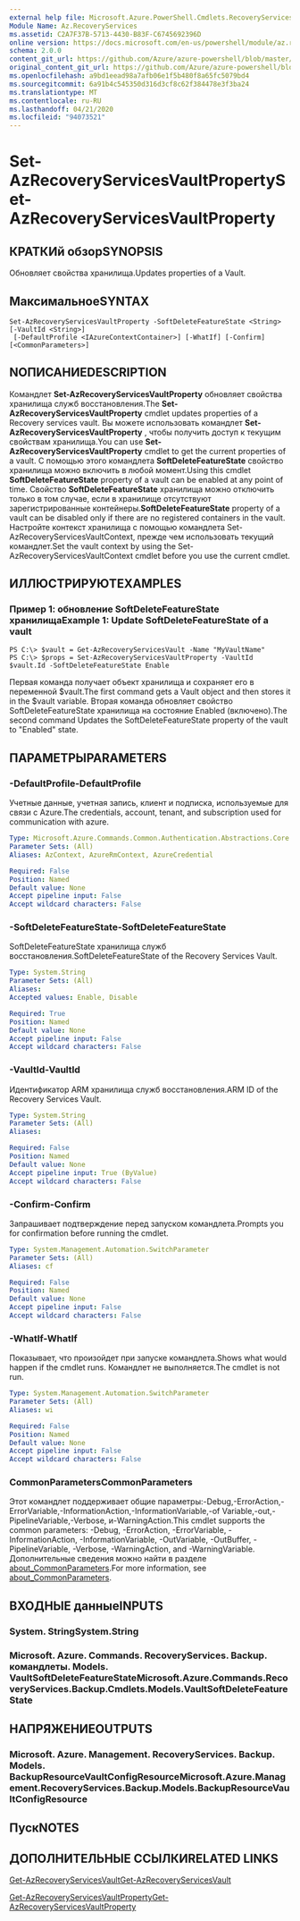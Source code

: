 ```yaml
---
external help file: Microsoft.Azure.PowerShell.Cmdlets.RecoveryServices.Backup.dll-Help.xml
Module Name: Az.RecoveryServices
ms.assetid: C2A7F37B-5713-4430-B83F-C6745692396D
online version: https://docs.microsoft.com/en-us/powershell/module/az.recoveryservices/set-azrecoveryservicesvaultproperty
schema: 2.0.0
content_git_url: https://github.com/Azure/azure-powershell/blob/master/src/RecoveryServices/RecoveryServices/help/Set-AzRecoveryServicesVaultProperty.md
original_content_git_url: https://github.com/Azure/azure-powershell/blob/master/src/RecoveryServices/RecoveryServices/help/Set-AzRecoveryServicesVaultProperty.md
ms.openlocfilehash: a9bd1eead98a7afb06e1f5b480f8a65fc5079bd4
ms.sourcegitcommit: 6a91b4c545350d316d3cf8c62f384478e3f3ba24
ms.translationtype: MT
ms.contentlocale: ru-RU
ms.lasthandoff: 04/21/2020
ms.locfileid: "94073521"
---
```

# <span data-ttu-id="85a65-101">Set-AzRecoveryServicesVaultProperty</span><span class="sxs-lookup"><span data-stu-id="85a65-101">Set-AzRecoveryServicesVaultProperty</span></span>

## <span data-ttu-id="85a65-102">КРАТКИй обзор</span><span class="sxs-lookup"><span data-stu-id="85a65-102">SYNOPSIS</span></span>
<span data-ttu-id="85a65-103">Обновляет свойства хранилища.</span><span class="sxs-lookup"><span data-stu-id="85a65-103">Updates properties of a Vault.</span></span>

## <span data-ttu-id="85a65-104">Максимальное</span><span class="sxs-lookup"><span data-stu-id="85a65-104">SYNTAX</span></span>

```
Set-AzRecoveryServicesVaultProperty -SoftDeleteFeatureState <String> [-VaultId <String>]
 [-DefaultProfile <IAzureContextContainer>] [-WhatIf] [-Confirm] [<CommonParameters>]
```

## <span data-ttu-id="85a65-105">NОПИСАНИЕ</span><span class="sxs-lookup"><span data-stu-id="85a65-105">DESCRIPTION</span></span>
<span data-ttu-id="85a65-106">Командлет **Set-AzRecoveryServicesVaultProperty** обновляет свойства хранилища служб восстановления.</span><span class="sxs-lookup"><span data-stu-id="85a65-106">The **Set-AzRecoveryServicesVaultProperty** cmdlet updates properties of a Recovery services vault.</span></span>
<span data-ttu-id="85a65-107">Вы можете использовать командлет **Set-AzRecoveryServicesVaultProperty** , чтобы получить доступ к текущим свойствам хранилища.</span><span class="sxs-lookup"><span data-stu-id="85a65-107">You can use **Set-AzRecoveryServicesVaultProperty** cmdlet to get the current properties of a vault.</span></span>
<span data-ttu-id="85a65-108">С помощью этого командлета **SoftDeleteFeatureState** свойство хранилища можно включить в любой момент.</span><span class="sxs-lookup"><span data-stu-id="85a65-108">Using this cmdlet **SoftDeleteFeatureState** property of a vault can be enabled at any point of time.</span></span>
<span data-ttu-id="85a65-109">Свойство **SoftDeleteFeatureState** хранилища можно отключить только в том случае, если в хранилище отсутствуют зарегистрированные контейнеры.</span><span class="sxs-lookup"><span data-stu-id="85a65-109">**SoftDeleteFeatureState** property of a vault can be disabled only if there are no registered containers in the vault.</span></span>
<span data-ttu-id="85a65-110">Настройте контекст хранилища с помощью командлета Set-AzRecoveryServicesVaultContext, прежде чем использовать текущий командлет.</span><span class="sxs-lookup"><span data-stu-id="85a65-110">Set the vault context by using the Set-AzRecoveryServicesVaultContext cmdlet before you use the current cmdlet.</span></span>

## <span data-ttu-id="85a65-111">ИЛЛЮСТРИРУЮТ</span><span class="sxs-lookup"><span data-stu-id="85a65-111">EXAMPLES</span></span>

### <span data-ttu-id="85a65-112">Пример 1: обновление SoftDeleteFeatureState хранилища</span><span class="sxs-lookup"><span data-stu-id="85a65-112">Example 1: Update SoftDeleteFeatureState of a vault</span></span>
```
PS C:\> $vault = Get-AzRecoveryServicesVault -Name "MyVaultName"
PS C:\> $props = Set-AzRecoveryServicesVaultProperty -VaultId $vault.Id -SoftDeleteFeatureState Enable
```

<span data-ttu-id="85a65-113">Первая команда получает объект хранилища и сохраняет его в переменной $vault.</span><span class="sxs-lookup"><span data-stu-id="85a65-113">The first command gets a Vault object and then stores it in the $vault variable.</span></span>
<span data-ttu-id="85a65-114">Вторая команда обновляет свойство SoftDeleteFeatureState хранилища на состояние Enabled (включено).</span><span class="sxs-lookup"><span data-stu-id="85a65-114">The second command Updates the SoftDeleteFeatureState property of the vault to "Enabled" state.</span></span>

## <span data-ttu-id="85a65-115">ПАРАМЕТРЫ</span><span class="sxs-lookup"><span data-stu-id="85a65-115">PARAMETERS</span></span>

### <span data-ttu-id="85a65-116">-DefaultProfile</span><span class="sxs-lookup"><span data-stu-id="85a65-116">-DefaultProfile</span></span>
<span data-ttu-id="85a65-117">Учетные данные, учетная запись, клиент и подписка, используемые для связи с Azure.</span><span class="sxs-lookup"><span data-stu-id="85a65-117">The credentials, account, tenant, and subscription used for communication with azure.</span></span>

```yaml
Type: Microsoft.Azure.Commands.Common.Authentication.Abstractions.Core.IAzureContextContainer
Parameter Sets: (All)
Aliases: AzContext, AzureRmContext, AzureCredential

Required: False
Position: Named
Default value: None
Accept pipeline input: False
Accept wildcard characters: False
```

### <span data-ttu-id="85a65-118">-SoftDeleteFeatureState</span><span class="sxs-lookup"><span data-stu-id="85a65-118">-SoftDeleteFeatureState</span></span>
<span data-ttu-id="85a65-119">SoftDeleteFeatureState хранилища служб восстановления.</span><span class="sxs-lookup"><span data-stu-id="85a65-119">SoftDeleteFeatureState of the Recovery Services Vault.</span></span>

```yaml
Type: System.String
Parameter Sets: (All)
Aliases:
Accepted values: Enable, Disable

Required: True
Position: Named
Default value: None
Accept pipeline input: False
Accept wildcard characters: False
```

### <span data-ttu-id="85a65-120">-VaultId</span><span class="sxs-lookup"><span data-stu-id="85a65-120">-VaultId</span></span>
<span data-ttu-id="85a65-121">Идентификатор ARM хранилища служб восстановления.</span><span class="sxs-lookup"><span data-stu-id="85a65-121">ARM ID of the Recovery Services Vault.</span></span>

```yaml
Type: System.String
Parameter Sets: (All)
Aliases:

Required: False
Position: Named
Default value: None
Accept pipeline input: True (ByValue)
Accept wildcard characters: False
```

### <span data-ttu-id="85a65-122">-Confirm</span><span class="sxs-lookup"><span data-stu-id="85a65-122">-Confirm</span></span>
<span data-ttu-id="85a65-123">Запрашивает подтверждение перед запуском командлета.</span><span class="sxs-lookup"><span data-stu-id="85a65-123">Prompts you for confirmation before running the cmdlet.</span></span>

```yaml
Type: System.Management.Automation.SwitchParameter
Parameter Sets: (All)
Aliases: cf

Required: False
Position: Named
Default value: None
Accept pipeline input: False
Accept wildcard characters: False
```

### <span data-ttu-id="85a65-124">-WhatIf</span><span class="sxs-lookup"><span data-stu-id="85a65-124">-WhatIf</span></span>
<span data-ttu-id="85a65-125">Показывает, что произойдет при запуске командлета.</span><span class="sxs-lookup"><span data-stu-id="85a65-125">Shows what would happen if the cmdlet runs.</span></span> <span data-ttu-id="85a65-126">Командлет не выполняется.</span><span class="sxs-lookup"><span data-stu-id="85a65-126">The cmdlet is not run.</span></span>

```yaml
Type: System.Management.Automation.SwitchParameter
Parameter Sets: (All)
Aliases: wi

Required: False
Position: Named
Default value: None
Accept pipeline input: False
Accept wildcard characters: False
```

### <span data-ttu-id="85a65-127">CommonParameters</span><span class="sxs-lookup"><span data-stu-id="85a65-127">CommonParameters</span></span>
<span data-ttu-id="85a65-128">Этот командлет поддерживает общие параметры:-Debug,-ErrorAction,-ErrorVariable,-InformationAction,-InformationVariable,-of Variable,-out,-PipelineVariable,-Verbose, и-WarningAction.</span><span class="sxs-lookup"><span data-stu-id="85a65-128">This cmdlet supports the common parameters: -Debug, -ErrorAction, -ErrorVariable, -InformationAction, -InformationVariable, -OutVariable, -OutBuffer, -PipelineVariable, -Verbose, -WarningAction, and -WarningVariable.</span></span> <span data-ttu-id="85a65-129">Дополнительные сведения можно найти в разделе [about_CommonParameters](http://go.microsoft.com/fwlink/?LinkID=113216).</span><span class="sxs-lookup"><span data-stu-id="85a65-129">For more information, see [about_CommonParameters](http://go.microsoft.com/fwlink/?LinkID=113216).</span></span>

## <span data-ttu-id="85a65-130">ВХОДНЫЕ данные</span><span class="sxs-lookup"><span data-stu-id="85a65-130">INPUTS</span></span>

### <span data-ttu-id="85a65-131">System. String</span><span class="sxs-lookup"><span data-stu-id="85a65-131">System.String</span></span>

### <span data-ttu-id="85a65-132">Microsoft. Azure. Commands. RecoveryServices. Backup. командлеты. Models. VaultSoftDeleteFeatureState</span><span class="sxs-lookup"><span data-stu-id="85a65-132">Microsoft.Azure.Commands.RecoveryServices.Backup.Cmdlets.Models.VaultSoftDeleteFeatureState</span></span>

## <span data-ttu-id="85a65-133">НАПРЯЖЕНИЕ</span><span class="sxs-lookup"><span data-stu-id="85a65-133">OUTPUTS</span></span>

### <span data-ttu-id="85a65-134">Microsoft. Azure. Management. RecoveryServices. Backup. Models. BackupResourceVaultConfigResource</span><span class="sxs-lookup"><span data-stu-id="85a65-134">Microsoft.Azure.Management.RecoveryServices.Backup.Models.BackupResourceVaultConfigResource</span></span>

## <span data-ttu-id="85a65-135">Пуск</span><span class="sxs-lookup"><span data-stu-id="85a65-135">NOTES</span></span>

## <span data-ttu-id="85a65-136">ДОПОЛНИТЕЛЬНЫЕ ССЫЛКИ</span><span class="sxs-lookup"><span data-stu-id="85a65-136">RELATED LINKS</span></span>

[<span data-ttu-id="85a65-137">Get-AzRecoveryServicesVault</span><span class="sxs-lookup"><span data-stu-id="85a65-137">Get-AzRecoveryServicesVault</span></span>](./Get-AzRecoveryServicesVault.md)

[<span data-ttu-id="85a65-138">Get-AzRecoveryServicesVaultProperty</span><span class="sxs-lookup"><span data-stu-id="85a65-138">Get-AzRecoveryServicesVaultProperty</span></span>](./Get-AzRecoveryServicesVaultProperty.md)


